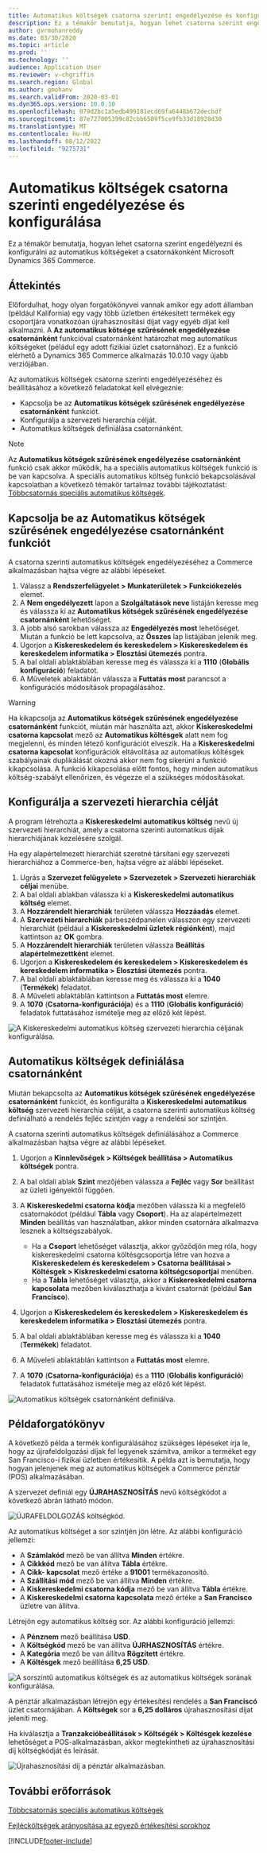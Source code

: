 ```yaml
---
title: Automatikus költségek csatorna szerinti engedélyezése és konfigurálása
description: Ez a témakör bemutatja, hogyan lehet csatorna szerint engedélyezni és konfigurálni az automatikus költségeket a Microsoft Dynamics 365 Commerce.
author: gvrmohanreddy
ms.date: 03/30/2020
ms.topic: article
ms.prod: ''
ms.technology: ''
audience: Application User
ms.reviewer: v-chgriffin
ms.search.region: Global
ms.author: gmohanv
ms.search.validFrom: 2020-03-01
ms.dyn365.ops.version: 10.0.10
ms.openlocfilehash: 079d2bc1a5edb499181ecd69fa6448b672decbdf
ms.sourcegitcommit: 87e727005399c82cbb6509f5ce9fb33d18928d30
ms.translationtype: MT
ms.contentlocale: hu-HU
ms.lasthandoff: 08/12/2022
ms.locfileid: "9275731"
---
```

# <a name="enable-and-configure-auto-charges-by-channel"></a>Automatikus költségek csatorna szerinti engedélyezése és konfigurálása

Ez a témakör bemutatja, hogyan lehet csatorna szerint engedélyezni és konfigurálni az automatikus költségeket a csatornákonként Microsoft Dynamics 365 Commerce.

## <a name="overview"></a>Áttekintés

Előfordulhat, hogy olyan forgatókönyvei vannak amikor egy adott államban (például Kalifornia) egy vagy több üzletben értékesített termékek egy csoportjára vonatkozóan újrahasznosítási díjat vagy egyéb díjat kell alkalmazni. A **Az automatikus kötsége szűrésének engedélyezése csatornánként** funkcióval csatornánként határozhat meg automatikus költségeket (péládul egy adott fizikiai üzlet csatornához). Ez a funkció elérhető a Dynamics 365 Commerce alkalmazás 10.0.10 vagy újabb verziójában.

Az automatikus költségek csatorna szerinti engedélyezéséhez és beállításához a következő feladatokat kell elvégeznie:

- Kapcsolja be az **Automatikus kötségek szűrésének engedélyezése csatornánként** funkciót.
- Konfigurálja a szervezeti hierarchia célját.
- Automatikus költségek definiálása csatornánként.

> [!NOTE]
> Az **Automatikus kötségek szűrésének engedélyezése csatornánként** funkció csak akkor működik, ha a speciális automatikus költségek funkció is be van kapcsolva. A speciális automatikus költség funkció bekapcsolásával kapcsolatban a következő témakör tartalmaz további tájékoztatást: [Többcsatornás speciális automatikus költségek](omni-auto-charges.md).

## <a name="turn-on-the-enable-filter-auto-charges-by-channel-feature"></a>Kapcsolja be az Automatikus kötségek szűrésének engedélyezése csatornánként funkciót

A csatorna szerinti automatikus költségek engedélyezéséhez a Commerce alkalmazásban hajtsa végre az alábbi lépéseket.

1. Válassz a **Rendszerfelügyelet \> Munkaterületek \> Funkciókezelés** elemet.
1. A **Nem engedélyezett** lapon a **Szolgáltatások neve** listáján keresse meg és válassza ki az **Automatikus kötségek szűrésének engedélyezése csatornánként** lehetőséget.
1. A jobb alsó sarokban válassza az **Engedélyezés most** lehetőséget. Miután a funkció be lett kapcsolva, az **Összes** lap listájában jelenik meg.
1. Ugorjon a **Kiskereskedelem és kereskedelem \> Kiskereskedelem és kereskedelem informatika \> Elosztási ütemezés** pontra.
1. A bal oldali ablaktáblában keresse meg és válassza ki a **1110** (**Globális konfiguráció**) feladatot.
1. A Műveletek ablaktáblán válassza a **Futtatás most** parancsot a konfigurációs módosítások propagálásához.

> [!WARNING]
> Ha kikapcsolja az **Automatikus kötségek szűrésének engedélyezése csatornánként** funkciót, miután már használta azt, akkor **Kiskereskedelmi csatorna kapcsolat** mező az **Automatikus költésgek** alatt nem fog megjelenni, és minden létező konfigurációt elveszik. Ha a **Kiskereskedelmi csatorna kapcsolat** konfigurációk eltávolítása az automatikus költésgek szabályainak duplikálását okozná akkor nem fog sikerüni a funkció kikapcsolása. A funkció kikapcsolása előtt fontos, hogy minden automatikus költség-szabályt ellenőrizen, és végezze el a szükséges módosításokat.

## <a name="configure-the-organization-hierarchy-purpose"></a>Konfigurálja a szervezeti hierarchia célját

A program létrehozta a **Kiskereskedelmi automatikus költség** nevű új szervezeti hierarchiát, amely a csatorna szerinti automatikus díjak hierarchiájának kezelésére szolgál.

Ha egy alapértelmezett hierarchiát szeretné társítani egy szervezeti hierarchiához a Commerce-ben, hajtsa végre az alábbi lépéseket.
        
1. Ugrás a **Szervezet felügyelete \> Szervezetek \> Szervezeti hierarchiák céljai** menübe.
1. A bal oldali ablakban válassza ki a **Kiskereskedelmi automatikus költség** elemet.
1. A **Hozzárendelt hierarchiák** területen válassza **Hozzáadás** elemet.
1. A **Szervezeti hierarchiák** párbeszédpanelen válasszon egy szervezeti hierarchiát (például a **Kiskereskedelmi üzletek régiónként**), majd kattintson az **OK** gombra.
1. A **Hozzárendelt hierarchiák** területen válassza **Beállítás alapértelmezettként** elemet.
1. Ugorjon a **Kiskereskedelem és kereskedelem \> Kiskereskedelem és kereskedelem informatika \> Elosztási ütemezés** pontra.
1. A bal oldali ablaktáblában keresse meg és válassza ki a **1040** (**Termékek**) feladatot.
1. A Műveleti ablaktáblán kattintson a **Futtatás most** elemre.
1. A **1070** (**Csatorna-konfigurációja**) és a **1110** (**Globális konfiguráció**) feladatok futtatásához ismételje meg az előző két lépést.

![A Kiskereskedelmi automatikus költség szervezeti hierarchia céljának konfigurálása.](media/Auto-charges-org-hierarchy-purpose.png)

## <a name="define-auto-charges-by-channel"></a>Automatikus költségek definiálása csatornánként

Miután bekapcsolta az **Automatikus kötségek szűrésének engedélyezése csatornánként** funkciót, és konfigurálta a **Kiskereskedelmi automatikus költség** szervezeti hierarchia célját, a csatorna szerinti automatikus költség definiálható a rendelés fejléc szintjén vagy a rendelési sor szintjén.

A csatorna szerinti automatikus költségek definiálásához a Commerce alkalmazásban hajtsa végre az alábbi lépéseket.

1. Ugorjon a **Kinnlevőségek \> Költségek beállítása \> Automatikus költségek** pontra.
1. A bal oldali ablak **Szint** mezőjében válassza a **Fejléc** vagy **Sor** beállítást az üzleti igényektől függően.
1. A **Kiskereskedelmi csatorna kódja** mezőben válassza ki a megfelelő csatornakódot (például **Tábla** vagy **Csoport**). Ha az alapértelmezett **Minden** beállítás van használatban, akkor minden csatornára alkalmazva lesznek a költségszabályok.

    - Ha a **Csoport** lehetőséget választja, akkor győződjön meg róla, hogy kiskereskedelmi csatorna költésgcsoportja létre van hozva a **Kiskereskedelem és kereskedelem \> Csatorna beállításai \> Költésgek \> Kiskreskedelmi csatorna költségcsoportjai** menüben.
    - Ha a **Tábla** lehetőséget választja, akkor a **Kiskereskedelmi csatorna kapcsolata** mezőben kiválaszthatja a kívánt csatornát (például **San Francisco**).

1. Ugorjon a **Kiskereskedelem és kereskedelem \> Kiskereskedelem és kereskedelem informatika \> Elosztási ütemezés** pontra.
1. A bal oldali ablaktáblában keresse meg és válassza ki a **1040** (**Termékek**) feladatot.
1. A Műveleti ablaktáblán kattintson a **Futtatás most** elemre.
1. A **1070** (**Csatorna-konfigurációja**) és a **1110** (**Globális konfiguráció**) feladatok futtatásához ismételje meg az előző két lépést.
    
![Automatikus költségek csatornánként definiálva.](media/Auto-charges-line-charge-by-channel.png)

## <a name="example-scenario"></a>Példaforgatókönyv

A következő példa a termék konfigurálásához szükséges lépéseket írja le, hogy az újrafeldolgozási díjak fel legyenek számítva, amikor a terméket egy San Francisco-i fizikai üzletben értékesítik. A példa azt is bemutatja, hogy hogyan jelenjenek meg az automatikus költségek a Commerce pénztár (POS) alkalmazásában.

A szervezet definiál egy **ÚJRAHASZNOSÍTÁS** nevű költségkódot a következő ábrán látható módon.

![ÚJRAFELDOLGOZÁS költségkód.](media/Auto-charges-charge-code.png)

Az automatikus költséget a sor szintjén jön létre. Az alábbi konfiguráció jellemzi:

- A **Számlakód** mező be van állítva **Minden** értékre.
- A **Cikkkód** mező be van állítva **Tábla** értékre.
- A **Cikk- kapcsolat** mező értéke a **91001** termékazonosító.
- A **Szállítási mód** mező be van állítva **Minden** értékre.
- A **Kiskereskedelmi csatorna kódja** mező be van állítva **Tábla** értékre.
- A **Kiskereskedelmi csatorna kapcsolata** mező értéke a **San Francisco** üzletre van állítva.

Létrejön egy automatikus költség sor. Az alábbi konfiguráció jellemzi:

- A **Pénznem** mező beállítása **USD**.
- A **Költségkód** mező be van állítva **ÚJRHASZNOSÍTÁS** értékre.
- A **Kategória** mező be van állítva **Rögzített** értékre.
- A **Költésgek** mező beállítása **6,25 USD**.

![A sorszintű automatikus költségek és az automatikus költségek sorának konfigurálása.](media/Auto-charges-recyclingfee-line-fee.png)

A pénztár alkalmazásban létrejön egy értékesítési rendelés a **San Franciscó** üzlet csatornájában. A **Költségek** sor a **6,25 dolláros** újrahasznosítási díjat jeleníti meg.

Ha kiválasztja a **Tranzakcióbeállítások \> Költségék \> Költésgek kezelése** lehetőséget a POS-alkalmazásban, akkor megtekintheti az újrahasznosítási díj költségkódját és leírását.

![Újrahasznosítási díj a pénztár alkalmazásban.](media/pos-auto-charges-recyclingfee-line-fee.png)

## <a name="additional-resources"></a>További erőforrások

[Többcsatornás speciális automatikus költségek](omni-auto-charges.md)

[Fejlécköltségek arányosítása az egyező értékesítési sorokhoz](pro-rate-charges-matching-lines.md)


[!INCLUDE[footer-include](../includes/footer-banner.md)]
